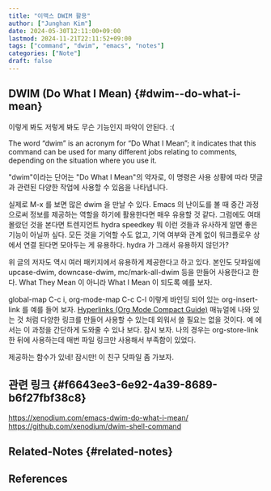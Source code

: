 ```yaml
---
title: "이맥스 DWIM 활용"
author: ["Junghan Kim"]
date: 2024-05-30T12:11:00+09:00
lastmod: 2024-11-21T22:11:52+09:00
tags: ["command", "dwim", "emacs", "notes"]
categories: ["Note"]
draft: false
---
```


## DWIM (Do What I Mean) {#dwim--do-what-i-mean}

이렇게 봐도 저렇게 봐도 무슨 기능인지 파악이 안된다. :(

The word “dwim” is an acronym for “Do What I Mean”; it indicates that this command can be used for many different jobs relating to comments, depending on the situation where you use it.

"dwim"이라는 단어는 "Do What I Mean"의 약자로, 이 명령은 사용 상황에 따라 댓글과 관련된 다양한 작업에 사용할 수 있음을 나타냅니다.

실제로 M-x 를 보면 많은 dwim 을 만날 수 있다. Emacs 의 난이도를 볼 때 중간 과정으로써 정보를 제공하는 역할을 하기에 활용한다면 매우 유용할 것 같다. 그럼에도 여태 몰랐던 것을 본다면 트렌지언트 hydra speedkey 뭐 이런 것들과 유사하게 알면 좋은 기능이 아닐까 싶다. 모든 것을 기억할 수도 없고, 기억 여부와 관계 없이 워크플로우 상에서 연결 된다면 모아두는 게 유용하다. hydra 가 그래서 유용하지 않던가?

위 글의 저자도 역시 여러 패키지에서 유용하게 제공한다고 하고 있다. 본인도 닷파일에 upcase-dwim, downcase-dwim, mc/mark-all-dwim 등을 만들어 사용한다고 한다. What They Mean 이 아니라 What I Mean 이 되도록 예를 보자.

global-map C-c i, org-mode-map C-c C-l 이렇게 바인딩 되어 있는 org-insert-link 를 예를 들어 보자. [Hyperlinks (Org Mode Compact Guide)](https://orgmode.org/guide/Hyperlinks.html) 매뉴얼에 나와 있는 것 처럼 다양한 링크를 만들어 사용할 수 있는데 외워서 쓸 필요는 없을 것이다. 예 에서는 이 과정을 간단하게 도와줄 수 있나 보다. 잠시 보자. 나의 경우는 org-store-link 한 뒤에 사용하는데 매번 파일 링크만 사용해서 부족함이 있었다.

제공하는 함수가 있네! 잠시만! 이 친구 닷파일 좀 가보자.


## 관련 링크 {#f6643ee3-6e92-4a39-8689-b6f27fbf38c8}

<https://xenodium.com/emacs-dwim-do-what-i-mean/> <https://github.com/xenodium/dwim-shell-command>


## Related-Notes {#related-notes}

## References

<style>.csl-entry{text-indent: -1.5em; margin-left: 1.5em;}</style><div class="csl-bib-body">
</div>
